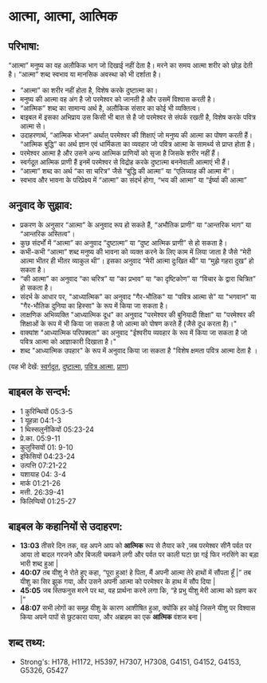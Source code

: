 # आत्मा, आत्मा, आत्मिक #

## परिभाषा: ##

“आत्मा” मनुष्य का वह अलौकिक भाग जो दिखाई नहीं देता है। मरने का समय आत्मा शरीर को छोड़ देती है। “आत्मा” शब्द स्वभाव या मानसिक अवस्था को भी दर्शाता है।

* “आत्मा” का शरीर नहीं होता है, विशेष करके दुष्टात्मा का।
* मनुष्य की आत्मा वह अंग है जो परमेश्वर को जानती है और उसमें विश्वास करती है।
* “आत्मिक” शब्द का सामान्य अर्थ है, अलौकिक संसार का कोई भी व्यक्तित्व।
* बाइबल में इसका अभिप्राय उस किसी भी बात से है जो परमेश्वर से संपर्क रखती है, विशेष करके पवित्र आत्मा से।
* उदाहरणार्थ, “आत्मिक भोजन” अर्थात् परमेश्वर की शिक्षाएं जो मनुष्य की आत्मा का पोषण करती हैं। “आत्मिक बुद्धि” का अर्थ ज्ञान एवं धार्मिकता का व्यवहार जो पवित्र आत्मा के सामर्थ्य से प्राप्त होता है।
* परमेश्वर आत्मा है और उसने अन्य आत्मिक प्राणियों को सृजा है जिसके शरीर नहीं हैं।
* स्वर्गदूत आत्मिक प्राणी हैं इनमें परमेश्वर से विद्रोह करके दुष्टात्मा बननेवाली आत्माएं भी हैं।
* “आत्मा” शब्द का अर्थ “का सा चरित्र” जैसे “बुद्धि की आत्मा” या “एलिय्याह की आत्मा में”।
* स्वभाव और भावना के परिप्रेक्ष्य में “आत्मा” का संदर्भ होगा, “भय की आत्मा” या “ईर्ष्या की आत्मा”

## अनुवाद के सुझाव: ##

* प्रकरण के अनुसार “आत्मा” के अनुवाद रूप हो सकते हैं, “अभौतिक प्राणी” या “आन्तरिक भाग” या “आन्तरिक अस्तित्व”।
* कुछ संदर्भों में “आत्मा” का अनुवाद “दुष्टात्मा” या “दुष्ट आत्मिक प्राणी” से हो सकता है।
* कभी-कभी “आत्मा” शब्द मनुष्य की भावना को व्यक्त करने के लिए काम में लिया जाता है जैसे “मेरी आत्मा भीतर ही भीतर व्याकुल थी”। इसका अनुवाद “मेरी आत्मा दुःखित थी” या “मुझे गहरा दुख” हो सकता है।
* “की आत्मा” का अनुवाद “का चरित्र” या “का प्रभाव” या “का दृष्टिकोण” या “विचार के द्वारा चित्रित” हो सकता है।
* संदर्भ के आधार पर, "आध्यात्मिक" का अनुवाद "गैर-भौतिक" या "पवित्र आत्मा से" या "भगवान" या "गैर-भौतिक दुनिया का हिस्सा" के रूप में किया जा सकता है।
* लाक्षणिक अभिव्यक्ति "आध्यात्मिक दूध" का अनुवाद "परमेश्वर की बुनियादी शिक्षा" या "परमेश्वर की शिक्षाओं के रूप में भी किया जा सकता है जो आत्मा को पोषण करते हैं (जैसे दूध करता है)।"
* वाक्यांश "आध्यात्मिक परिपक्वता" का अनुवाद "ईश्वरीय व्यवहार के रूप में किया जा सकता है जो पवित्र आत्मा को आज्ञाकारी दिखाता है।"
* शब्द "आध्यात्मिक उपहार" के रूप में अनुवाद किया जा सकता है "विशेष क्षमता पवित्र आत्मा देता है  ।

(यह भी देखें: [स्वर्गदूत](../angel.md), [दुष्टात्मा](../demon.md), [पवित्र आत्मा](../holyspirit.md), [प्राण](../soul.md))

## बाइबल के सन्दर्भ: ##

* 1 कुरिन्थियों 05:3-5
* 1 यूहन्ना 04:1-3
* 1 थिस्सलुनीकियों 05:23-24
* प्रे.का. 05:9-11
* कुलुस्सियों 01: 9-10
* इफिसियों 04:23-24
* उत्पत्ति 07:21-22
* यशायाह 04: 3-4
* मार्क 01:21-26
* मत्ती. 26:39-41
* फिलिप्पियों 01:25-27

## बाइबल के कहानियों से उदाहरण: ##

* __13:03__ तीसरे दिन तक, वह अपने आप को __आत्मिक__ रूप से तैयार करे ,जब परमेश्वर सीनै पर्वत पर आया तो बादल गरजने और बिजली चमकने लगी और पर्वत पर काली घटा छा गई फिर नरसिंगे का बड़ा भारी शब्द हुआ |
* __40:07__ तब यीशु ने रोते हुए कहा, “पूरा हुआ! हे पिता, मैं अपनी आत्मा तेरे हाथों में सौंपता हूँ |” तब यीशु का सिर झुक गया, और उसने अपनी आत्मा को परमेश्वर के हाथ में सौंप दिया | 
* __45:05__ जब स्तिफनुस मरने पर था, वह प्रार्थना करने लगा कि, “हे प्रभु यीशु मेरी आत्मा को ग्रहण कर |”
* __48:07__ सभी लोगों का समूह यीशु के कारण आशीषित हुआ, क्योंकि हर कोई जिसने यीशु पर विश्वास किया अपने पापों से छुटकारा पाया, और अब्राहम का एक __आत्मिक__ वंशज बना |    

## शब्द तथ्य: ##

* Strong's: H178, H1172, H5397, H7307, H7308, G4151, G4152, G4153, G5326, G5427
